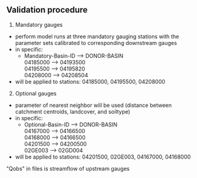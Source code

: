 ## Validation procedure

1. Mandatory gauges
- perform model runs at three mandatory gauging stations with the
parameter sets calibrated to corresponding downstream gauges
- in specific:<br>
  - Mandatory-Basin-ID --> DONOR-BASIN <br>
	  04185000 --> 04193500 <br>
	  04195500 --> 04195820 <br>
	  04208000 --> 04208504
- will be applied to stations: 04185000, 04195500, 04208000

2. Optional gauges
- parameter of nearest neighbor will be used (distance between catchment centroids, landcover, and soiltype)
- in specific:<br>
  - Optional-Basin-ID --> DONOR-BASIN <br>
	  04167000 --> 04166500 <br>
	  04168000 --> 04166500 <br>
	  04201500 --> 04200500 <br>
	  02GE003 --> 02GD004   
- will be applied to stations: 04201500, 02GE003, 04167000, 04168000


"Qobs" in files is streamflow of upstream gauges
